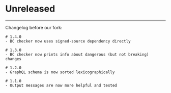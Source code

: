 # Unreleased

---

Changelog before our fork:

```text
# 1.4.0
- BC checker now uses signed-source dependency directly

# 1.3.0
- BC checker now prints info about dangerous (but not breaking) changes

# 1.2.0
- GraphQL schema is now sorted lexicographically

# 1.1.0
- Output messages are now more helpful and tested
```
